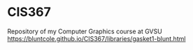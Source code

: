 # CIS367
Repository of my Computer Graphics course at GVSU
https://bluntcole.github.io/CIS367/libraries/gasket1-blunt.html

